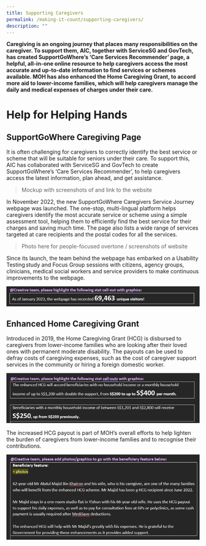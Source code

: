 ```yaml
---
title: Supporting Caregivers
permalink: /making-it-count/supporting-caregivers/
description: ""
---
```

**Caregiving is an ongoing journey that places many responsibilities on the caregiver. To support them, AIC, together with ServiceSG and GovTech, has created SupportGoWhere’s ‘Care Services Recommender’ page, a helpful, all-in-one online resource to help caregivers access the most accurate and up-to-date information to find services or schemes available. MOH has also enhanced the Home Caregiving Grant, to accord more aid to lower-income families, which will help caregivers manage the daily and medical expenses of charges under their care.**

# Help for Helping Hands
## SupportGoWhere Caregiving Page

It is often challenging for caregivers to correctly identify the best service or scheme that will be suitable for seniors under their care. To support this, AIC has collaborated with ServiceSG and GovTech to create SupportGoWhere’s ‘Care Services Recommender’, to help caregivers access the latest information, plan ahead, and get assistance.

> Mockup with screenshots of and link to the website 

In November 2022, the new SupportGoWhere Caregivers Service Journey webpage was launched. The one-stop, multi-lingual platform helps caregivers identify the most accurate service or scheme using a simple assessment tool, helping them to efficiently find the best service for their charges and saving much time. The page also lists a wide range of services targeted at care recipients and the postal codes for all the services.

> Photo here for people-focused overtone / screenshots of website

Since its launch, the team behind the webpage has embarked on a Usability Testing study and Focus Group sessions with citizens, agency groups, clinicians, medical social workers and service providers to make continuous improvements to the webpage.

![](/images/screenshot%202023-08-03%20132006.png)

## Enhanced Home Caregiving Grant

Introduced in 2019, the Home Caregiving Grant (HCG) is disbursed to caregivers from lower-income families who are looking after their loved ones with permanent moderate disability. The payouts can be used to defray costs of caregiving expenses, such as the cost of caregiver support services in the community or hiring a foreign domestic worker.

![](/images/screenshot%202023-08-03%20132116.png)

The increased HCG payout is part of MOH’s overall efforts to help lighten the burden of caregivers from lower-income families and to recognise their contributions.

![](/images/screenshot%202023-08-03%20132158.png)